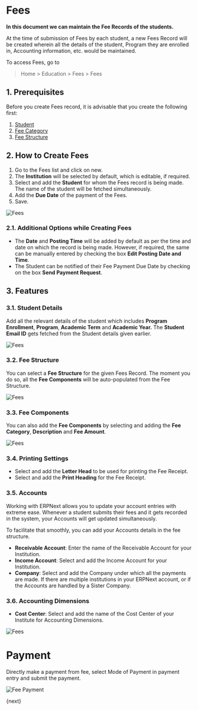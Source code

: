 <!-- add-breadcrumbs -->
# Fees

**In this document we can maintain the Fee Records of the students.**

At the time of submission of Fees by each student, a new Fees Record will be created wherein all the details of the student, Program they are enrolled in, Accounting information, etc. would be maintained.

To access Fees, go to 

> Home > Education > Fees > Fees

## 1. Prerequisites

Before you create Fees record, it is advisable that you create the following first:

1. [Student](/docs/user/manual/en/education/student)
1. [Fee Category](/docs/user/manual/en/education/fee-category)
1. [Fee Structure](/docs/user/manual/en/education/fee-structure)

## 2. How to Create Fees

1. Go to the Fees list and click on new.
1. The **Institution** will be selected by default, which is editable, if required.
1. Select and add the **Student** for whom the Fees record is being made. The name of the student will be fetched simultaneously.
1. Add the **Due Date** of the payment of the Fees.
1. Save.

![Fees](/docs/assets/img/education/education-fee-1.gif)

### 2.1. Additional Options while Creating Fees

* The **Date** and **Posting Time** will be added by default as per the time and date on which the record is being made. However, if required, the same can be manually entered by checking the box **Edit Posting Date and Time**.
* The Student can be notified of their Fee Payment Due Date by checking on the box **Send Payment Request**.

## 3. Features

### 3.1. Student Details

Add all the relevant details of the student which includes **Program Enrollment**, **Program**, **Academic Term** and **Academic Year.** The **Student Email ID** gets fetched from the Student details given earlier.

![Fees](/docs/assets/img/education/education-fees-2.png)

### 3.2. Fee Structure

You can select a **Fee Structure** for the given Fees Record. The moment you do so, all the **Fee Components** will be auto-populated from the Fee Structure.

![Fees](/docs/assets/img/education/education-fee-4.gif)

### 3.3. Fee Components

You can also add the **Fee Components** by selecting and adding the **Fee Category**, **Description** and **Fee Amount**.

![Fees](/docs/assets/img/education/education-fees-5.png)

### 3.4. Printing Settings

* Select and add the **Letter Head** to be used for printing the Fee Receipt.
* Select and add the **Print Heading** for the Fee Receipt.

### 3.5. Accounts

Working with ERPNext allows you to update your account entries with extreme ease. Whenever a student submits their fees and it gets recorded in the system, your Accounts will get updated simultaneously.

To facilitate that smoothly, you can add your Accounts details in the fee structure.

* **Receivable Account**: Enter the name of the Receivable Account for your Institution.
* **Income Account**: Select and add the Income Account for your Institution.
* **Company**: Select and add the Company under which all the payments are made. If there are multiple institutions in your ERPNext account, or if the Accounts are handled by a Sister Company.

### 3.6. Accounting Dimensions

* **Cost Center**: Select and add the name of the Cost Center of your Institute for Accounting Dimensions.

![Fees](/docs/assets/img/education/education-fees-3.png)

# Payment
Directly make a payment from fee, select Mode of Payment in payment entry and submit the payment. 

<img class="screenshot" alt="Fee Payment" src="{{docs_base_url}}/assets/img/education/fees/fee-payment.png">

{next}
